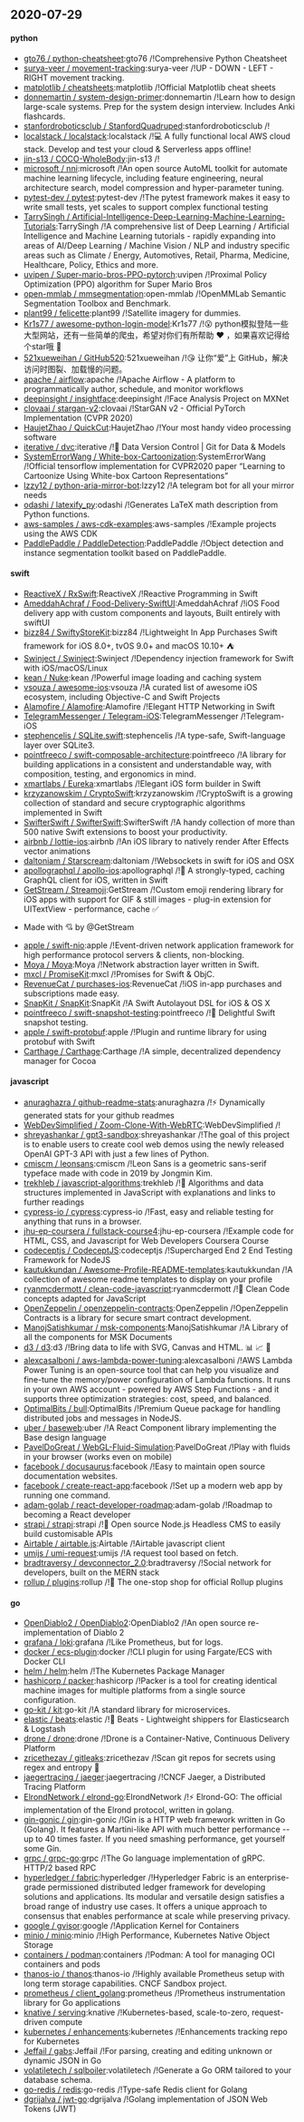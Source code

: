 ## 2020-07-29

#### python
* [gto76 / python-cheatsheet](https://github.com/gto76/python-cheatsheet):gto76 /!Comprehensive Python Cheatsheet
* [surya-veer / movement-tracking](https://github.com/surya-veer/movement-tracking):surya-veer /!UP - DOWN - LEFT - RIGHT movement tracking.
* [matplotlib / cheatsheets](https://github.com/matplotlib/cheatsheets):matplotlib /!Official Matplotlib cheat sheets
* [donnemartin / system-design-primer](https://github.com/donnemartin/system-design-primer):donnemartin /!Learn how to design large-scale systems. Prep for the system design interview. Includes Anki flashcards.
* [stanfordroboticsclub / StanfordQuadruped](https://github.com/stanfordroboticsclub/StanfordQuadruped):stanfordroboticsclub /!
* [localstack / localstack](https://github.com/localstack/localstack):localstack /!💻
A fully functional local AWS cloud stack. Develop and test your cloud & Serverless apps offline!
* [jin-s13 / COCO-WholeBody](https://github.com/jin-s13/COCO-WholeBody):jin-s13 /!
* [microsoft / nni](https://github.com/microsoft/nni):microsoft /!An open source AutoML toolkit for automate machine learning lifecycle, including feature engineering, neural architecture search, model compression and hyper-parameter tuning.
* [pytest-dev / pytest](https://github.com/pytest-dev/pytest):pytest-dev /!The pytest framework makes it easy to write small tests, yet scales to support complex functional testing
* [TarrySingh / Artificial-Intelligence-Deep-Learning-Machine-Learning-Tutorials](https://github.com/TarrySingh/Artificial-Intelligence-Deep-Learning-Machine-Learning-Tutorials):TarrySingh /!A comprehensive list of Deep Learning / Artificial Intelligence and Machine Learning tutorials - rapidly expanding into areas of AI/Deep Learning / Machine Vision / NLP and industry specific areas such as Climate / Energy, Automotives, Retail, Pharma, Medicine, Healthcare, Policy, Ethics and more.
* [uvipen / Super-mario-bros-PPO-pytorch](https://github.com/uvipen/Super-mario-bros-PPO-pytorch):uvipen /!Proximal Policy Optimization (PPO) algorithm for Super Mario Bros
* [open-mmlab / mmsegmentation](https://github.com/open-mmlab/mmsegmentation):open-mmlab /!OpenMMLab Semantic Segmentation Toolbox and Benchmark.
* [plant99 / felicette](https://github.com/plant99/felicette):plant99 /!Satellite imagery for dummies.
* [Kr1s77 / awesome-python-login-model](https://github.com/Kr1s77/awesome-python-login-model):Kr1s77 /!😮
python模拟登陆一些大型网站，还有一些简单的爬虫，希望对你们有所帮助
❤️
，如果喜欢记得给个star哦
🌟
* [521xueweihan / GitHub520](https://github.com/521xueweihan/GitHub520):521xueweihan /!😘
让你“爱”上 GitHub，解决访问时图裂、加载慢的问题。
* [apache / airflow](https://github.com/apache/airflow):apache /!Apache Airflow - A platform to programmatically author, schedule, and monitor workflows
* [deepinsight / insightface](https://github.com/deepinsight/insightface):deepinsight /!Face Analysis Project on MXNet
* [clovaai / stargan-v2](https://github.com/clovaai/stargan-v2):clovaai /!StarGAN v2 - Official PyTorch Implementation (CVPR 2020)
* [HaujetZhao / QuickCut](https://github.com/HaujetZhao/QuickCut):HaujetZhao /!Your most handy video processing software
* [iterative / dvc](https://github.com/iterative/dvc):iterative /!🦉
Data Version Control | Git for Data & Models
* [SystemErrorWang / White-box-Cartoonization](https://github.com/SystemErrorWang/White-box-Cartoonization):SystemErrorWang /!Official tensorflow implementation for CVPR2020 paper “Learning to Cartoonize Using White-box Cartoon Representations”
* [lzzy12 / python-aria-mirror-bot](https://github.com/lzzy12/python-aria-mirror-bot):lzzy12 /!A telegram bot for all your mirror needs
* [odashi / latexify_py](https://github.com/odashi/latexify_py):odashi /!Generates LaTeX math description from Python functions.
* [aws-samples / aws-cdk-examples](https://github.com/aws-samples/aws-cdk-examples):aws-samples /!Example projects using the AWS CDK
* [PaddlePaddle / PaddleDetection](https://github.com/PaddlePaddle/PaddleDetection):PaddlePaddle /!Object detection and instance segmentation toolkit based on PaddlePaddle.

#### swift
* [ReactiveX / RxSwift](https://github.com/ReactiveX/RxSwift):ReactiveX /!Reactive Programming in Swift
* [AmeddahAchraf / Food-Delivery-SwiftUI](https://github.com/AmeddahAchraf/Food-Delivery-SwiftUI):AmeddahAchraf /!iOS Food delivery app with custom components and layouts, Built entirely with swiftUI
* [bizz84 / SwiftyStoreKit](https://github.com/bizz84/SwiftyStoreKit):bizz84 /!Lightweight In App Purchases Swift framework for iOS 8.0+, tvOS 9.0+ and macOS 10.10+
⛺
* [Swinject / Swinject](https://github.com/Swinject/Swinject):Swinject /!Dependency injection framework for Swift with iOS/macOS/Linux
* [kean / Nuke](https://github.com/kean/Nuke):kean /!Powerful image loading and caching system
* [vsouza / awesome-ios](https://github.com/vsouza/awesome-ios):vsouza /!A curated list of awesome iOS ecosystem, including Objective-C and Swift Projects
* [Alamofire / Alamofire](https://github.com/Alamofire/Alamofire):Alamofire /!Elegant HTTP Networking in Swift
* [TelegramMessenger / Telegram-iOS](https://github.com/TelegramMessenger/Telegram-iOS):TelegramMessenger /!Telegram-iOS
* [stephencelis / SQLite.swift](https://github.com/stephencelis/SQLite.swift):stephencelis /!A type-safe, Swift-language layer over SQLite3.
* [pointfreeco / swift-composable-architecture](https://github.com/pointfreeco/swift-composable-architecture):pointfreeco /!A library for building applications in a consistent and understandable way, with composition, testing, and ergonomics in mind.
* [xmartlabs / Eureka](https://github.com/xmartlabs/Eureka):xmartlabs /!Elegant iOS form builder in Swift
* [krzyzanowskim / CryptoSwift](https://github.com/krzyzanowskim/CryptoSwift):krzyzanowskim /!CryptoSwift is a growing collection of standard and secure cryptographic algorithms implemented in Swift
* [SwifterSwift / SwifterSwift](https://github.com/SwifterSwift/SwifterSwift):SwifterSwift /!A handy collection of more than 500 native Swift extensions to boost your productivity.
* [airbnb / lottie-ios](https://github.com/airbnb/lottie-ios):airbnb /!An iOS library to natively render After Effects vector animations
* [daltoniam / Starscream](https://github.com/daltoniam/Starscream):daltoniam /!Websockets in swift for iOS and OSX
* [apollographql / apollo-ios](https://github.com/apollographql/apollo-ios):apollographql /!📱
A strongly-typed, caching GraphQL client for iOS, written in Swift
* [GetStream / Streamoji](https://github.com/GetStream/Streamoji):GetStream /!Custom emoji rendering library for iOS apps with support for GIF & still images - plug-in extension for UITextView - performance, cache
✅
- Made with
💘
by @GetStream
* [apple / swift-nio](https://github.com/apple/swift-nio):apple /!Event-driven network application framework for high performance protocol servers & clients, non-blocking.
* [Moya / Moya](https://github.com/Moya/Moya):Moya /!Network abstraction layer written in Swift.
* [mxcl / PromiseKit](https://github.com/mxcl/PromiseKit):mxcl /!Promises for Swift & ObjC.
* [RevenueCat / purchases-ios](https://github.com/RevenueCat/purchases-ios):RevenueCat /!iOS in-app purchases and subscriptions made easy.
* [SnapKit / SnapKit](https://github.com/SnapKit/SnapKit):SnapKit /!A Swift Autolayout DSL for iOS & OS X
* [pointfreeco / swift-snapshot-testing](https://github.com/pointfreeco/swift-snapshot-testing):pointfreeco /!📸
Delightful Swift snapshot testing.
* [apple / swift-protobuf](https://github.com/apple/swift-protobuf):apple /!Plugin and runtime library for using protobuf with Swift
* [Carthage / Carthage](https://github.com/Carthage/Carthage):Carthage /!A simple, decentralized dependency manager for Cocoa

#### javascript
* [anuraghazra / github-readme-stats](https://github.com/anuraghazra/github-readme-stats):anuraghazra /!⚡
Dynamically generated stats for your github readmes
* [WebDevSimplified / Zoom-Clone-With-WebRTC](https://github.com/WebDevSimplified/Zoom-Clone-With-WebRTC):WebDevSimplified /!
* [shreyashankar / gpt3-sandbox](https://github.com/shreyashankar/gpt3-sandbox):shreyashankar /!The goal of this project is to enable users to create cool web demos using the newly released OpenAI GPT-3 API with just a few lines of Python.
* [cmiscm / leonsans](https://github.com/cmiscm/leonsans):cmiscm /!Leon Sans is a geometric sans-serif typeface made with code in 2019 by Jongmin Kim.
* [trekhleb / javascript-algorithms](https://github.com/trekhleb/javascript-algorithms):trekhleb /!📝
Algorithms and data structures implemented in JavaScript with explanations and links to further readings
* [cypress-io / cypress](https://github.com/cypress-io/cypress):cypress-io /!Fast, easy and reliable testing for anything that runs in a browser.
* [jhu-ep-coursera / fullstack-course4](https://github.com/jhu-ep-coursera/fullstack-course4):jhu-ep-coursera /!Example code for HTML, CSS, and Javascript for Web Developers Coursera Course
* [codeceptjs / CodeceptJS](https://github.com/codeceptjs/CodeceptJS):codeceptjs /!Supercharged End 2 End Testing Framework for NodeJS
* [kautukkundan / Awesome-Profile-README-templates](https://github.com/kautukkundan/Awesome-Profile-README-templates):kautukkundan /!A collection of awesome readme templates to display on your profile
* [ryanmcdermott / clean-code-javascript](https://github.com/ryanmcdermott/clean-code-javascript):ryanmcdermott /!🛁
Clean Code concepts adapted for JavaScript
* [OpenZeppelin / openzeppelin-contracts](https://github.com/OpenZeppelin/openzeppelin-contracts):OpenZeppelin /!OpenZeppelin Contracts is a library for secure smart contract development.
* [ManojSatishkumar / msk-components](https://github.com/ManojSatishkumar/msk-components):ManojSatishkumar /!A Library of all the components for MSK Documents
* [d3 / d3](https://github.com/d3/d3):d3 /!Bring data to life with SVG, Canvas and HTML.
📊
📈
🎉
* [alexcasalboni / aws-lambda-power-tuning](https://github.com/alexcasalboni/aws-lambda-power-tuning):alexcasalboni /!AWS Lambda Power Tuning is an open-source tool that can help you visualize and fine-tune the memory/power configuration of Lambda functions. It runs in your own AWS account - powered by AWS Step Functions - and it supports three optimization strategies: cost, speed, and balanced.
* [OptimalBits / bull](https://github.com/OptimalBits/bull):OptimalBits /!Premium Queue package for handling distributed jobs and messages in NodeJS.
* [uber / baseweb](https://github.com/uber/baseweb):uber /!A React Component library implementing the Base design language
* [PavelDoGreat / WebGL-Fluid-Simulation](https://github.com/PavelDoGreat/WebGL-Fluid-Simulation):PavelDoGreat /!Play with fluids in your browser (works even on mobile)
* [facebook / docusaurus](https://github.com/facebook/docusaurus):facebook /!Easy to maintain open source documentation websites.
* [facebook / create-react-app](https://github.com/facebook/create-react-app):facebook /!Set up a modern web app by running one command.
* [adam-golab / react-developer-roadmap](https://github.com/adam-golab/react-developer-roadmap):adam-golab /!Roadmap to becoming a React developer
* [strapi / strapi](https://github.com/strapi/strapi):strapi /!🚀
Open source Node.js Headless CMS to easily build customisable APIs
* [Airtable / airtable.js](https://github.com/Airtable/airtable.js):Airtable /!Airtable javascript client
* [umijs / umi-request](https://github.com/umijs/umi-request):umijs /!A request tool based on fetch.
* [bradtraversy / devconnector_2.0](https://github.com/bradtraversy/devconnector_2.0):bradtraversy /!Social network for developers, built on the MERN stack
* [rollup / plugins](https://github.com/rollup/plugins):rollup /!🍣
The one-stop shop for official Rollup plugins

#### go
* [OpenDiablo2 / OpenDiablo2](https://github.com/OpenDiablo2/OpenDiablo2):OpenDiablo2 /!An open source re-implementation of Diablo 2
* [grafana / loki](https://github.com/grafana/loki):grafana /!Like Prometheus, but for logs.
* [docker / ecs-plugin](https://github.com/docker/ecs-plugin):docker /!CLI plugin for using Fargate/ECS with Docker CLI
* [helm / helm](https://github.com/helm/helm):helm /!The Kubernetes Package Manager
* [hashicorp / packer](https://github.com/hashicorp/packer):hashicorp /!Packer is a tool for creating identical machine images for multiple platforms from a single source configuration.
* [go-kit / kit](https://github.com/go-kit/kit):go-kit /!A standard library for microservices.
* [elastic / beats](https://github.com/elastic/beats):elastic /!🐠
Beats - Lightweight shippers for Elasticsearch & Logstash
* [drone / drone](https://github.com/drone/drone):drone /!Drone is a Container-Native, Continuous Delivery Platform
* [zricethezav / gitleaks](https://github.com/zricethezav/gitleaks):zricethezav /!Scan git repos for secrets using regex and entropy
🔑
* [jaegertracing / jaeger](https://github.com/jaegertracing/jaeger):jaegertracing /!CNCF Jaeger, a Distributed Tracing Platform
* [ElrondNetwork / elrond-go](https://github.com/ElrondNetwork/elrond-go):ElrondNetwork /!⚡
Elrond-GO: The official implementation of the Elrond protocol, written in golang.
* [gin-gonic / gin](https://github.com/gin-gonic/gin):gin-gonic /!Gin is a HTTP web framework written in Go (Golang). It features a Martini-like API with much better performance -- up to 40 times faster. If you need smashing performance, get yourself some Gin.
* [grpc / grpc-go](https://github.com/grpc/grpc-go):grpc /!The Go language implementation of gRPC. HTTP/2 based RPC
* [hyperledger / fabric](https://github.com/hyperledger/fabric):hyperledger /!Hyperledger Fabric is an enterprise-grade permissioned distributed ledger framework for developing solutions and applications. Its modular and versatile design satisfies a broad range of industry use cases. It offers a unique approach to consensus that enables performance at scale while preserving privacy.
* [google / gvisor](https://github.com/google/gvisor):google /!Application Kernel for Containers
* [minio / minio](https://github.com/minio/minio):minio /!High Performance, Kubernetes Native Object Storage
* [containers / podman](https://github.com/containers/podman):containers /!Podman: A tool for managing OCI containers and pods
* [thanos-io / thanos](https://github.com/thanos-io/thanos):thanos-io /!Highly available Prometheus setup with long term storage capabilities. CNCF Sandbox project.
* [prometheus / client_golang](https://github.com/prometheus/client_golang):prometheus /!Prometheus instrumentation library for Go applications
* [knative / serving](https://github.com/knative/serving):knative /!Kubernetes-based, scale-to-zero, request-driven compute
* [kubernetes / enhancements](https://github.com/kubernetes/enhancements):kubernetes /!Enhancements tracking repo for Kubernetes
* [Jeffail / gabs](https://github.com/Jeffail/gabs):Jeffail /!For parsing, creating and editing unknown or dynamic JSON in Go
* [volatiletech / sqlboiler](https://github.com/volatiletech/sqlboiler):volatiletech /!Generate a Go ORM tailored to your database schema.
* [go-redis / redis](https://github.com/go-redis/redis):go-redis /!Type-safe Redis client for Golang
* [dgrijalva / jwt-go](https://github.com/dgrijalva/jwt-go):dgrijalva /!Golang implementation of JSON Web Tokens (JWT)
